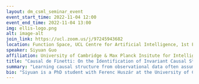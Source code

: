```yaml
---
layout: dm_csml_seminar_event
event_start_time: 2022-11-04 12:00
event_end_time: 2022-11-04 13:00
img: ellis-logo.png
alt: image-alt
join_link: https://ucl.zoom.us/j/97245943682
location: Function Space, UCL Centre for Artificial Intelligence, 1st Floor, 90 High Holborn, London WC1V 6BH
speaker: Siyuan Guo
affiliation: University of Cambridge & Max Planck Insitute for Intelligent Systems
title: "Causal de Finetti: On the Identification of Invariant Causal Structure in Exchangeable Data"
summary: "Learning causal structure from observational data often assumes we observe independent and identically distributed (i.i.d.) data. It aims to find a graphical representation that encodes the same set of conditional independence relationships as those present in the observed distribution. It is known that even with unlimited data, there is a limit to how fine-grained a causal structure we can identify. To overcome this limitation of the i.i.d. setting, recent work has explored using data originating from different, related environments to learn richer causal structures. These approaches implicitly rely on the independent causal mechanisms (ICM) principle, which postulates that the mechanism giving rise to an effect given its causes and the mechanism which generates the causes do not inform or influence each other. Thus, components of the causal model can independently change from environment to environment. Despite its wide application in machine learning and causal inference, there is a lack of statistical formalization of the ICM principle and how it enables the identification of richer causal structures from grouped data. Here we present new Causal de Finetti theorems which offer the first statistical formalization of the ICM principle and show how causal structure identification is possible from exchangeable data."
bio: "Siyuan is a PhD student with Ferenc Huszár at the University of Cambridge and Bernhard Schölkopf at the Max Planck Institute for Intelligent Systems. She is a fellow under the Cambridge-Tübingen fellowship and funded by Premium Research Studentship. Her research interest lies in the intersection of causal inference and machine learning. She is interested in developing both theoretical frameworks and methodologies to enable the transfer of ML algorithms from traditional i.i.d. regimes to non-i.i.d tasks. Previously, she studied Machine Learning (MSc) at UCL and Mathematics (BA + MMath) at Cambridge."
---
```

